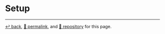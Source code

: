 # Setup

<hr>

[&#8617; back](https://psb-david-petty.github.io/2022-csta/doc/), [&#128279; permalink](https://psb-david-petty.github.io/2022-csta/doc/workshop/setup.html), and [&#128297; repository](https://github.com/psb-david-petty/2022-csta/) for this page.
